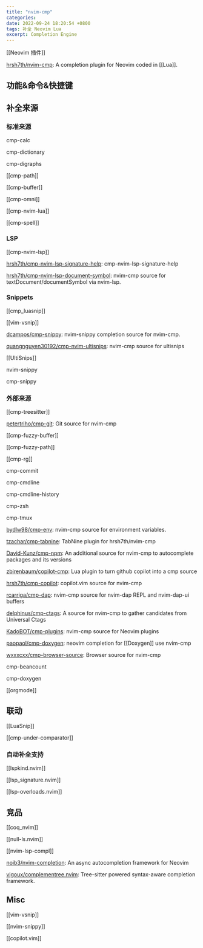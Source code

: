 ```yaml
---
title: "nvim-cmp"
categories: 
date: 2022-09-24 18:20:54 +0800
tags: 补全 Neovim Lua
excerpt: Completion Engine
---
```


[[Neovim 插件]]

[hrsh7th/nvim-cmp](https://github.com/hrsh7th/nvim-cmp): A completion plugin for Neovim coded in [[Lua]].



## 功能&命令&快捷键



## 补全来源

### 标准来源

cmp-calc

cmp-dictionary

cmp-digraphs

[[cmp-path]]

[[cmp-buffer]]

[[cmp-omni]]

[[cmp-nvim-lua]]

[[cmp-spell]]

### LSP

[[cmp-nvim-lsp]]

[hrsh7th/cmp-nvim-lsp-signature-help](https://github.com/hrsh7th/cmp-nvim-lsp-signature-help): cmp-nvim-lsp-signature-help

[hrsh7th/cmp-nvim-lsp-document-symbol](https://github.com/hrsh7th/cmp-nvim-lsp-document-symbol): nvim-cmp source for textDocument/documentSymbol via nvim-lsp.

### Snippets

[[cmp_luasnip]]

[[vim-vsnip]]

[dcampos/cmp-snippy](https://github.com/dcampos/cmp-snippy): nvim-snippy completion source for nvim-cmp.

[quangnguyen30192/cmp-nvim-ultisnips](https://github.com/quangnguyen30192/cmp-nvim-ultisnips): nvim-cmp source for ultisnips

[[UltiSnips]]

nvim-snippy

cmp-snippy


### 外部来源

[[cmp-treesitter]]

[petertriho/cmp-git](https://github.com/petertriho/cmp-git): Git source for nvim-cmp

[[cmp-fuzzy-buffer]]

[[cmp-fuzzy-path]]

[[cmp-rg]]

cmp-commit

cmp-cmdline

cmp-cmdline-history

cmp-zsh

cmp-tmux

[bydlw98/cmp-env](https://github.com/bydlw98/cmp-env): nvim-cmp source for environment variables.

[tzachar/cmp-tabnine](https://github.com/tzachar/cmp-tabnine): TabNine plugin for hrsh7th/nvim-cmp

[David-Kunz/cmp-npm](https://github.com/David-Kunz/cmp-npm): An additional source for nvim-cmp to autocomplete packages and its versions

[zbirenbaum/copilot-cmp](https://github.com/zbirenbaum/copilot-cmp): Lua plugin to turn github copilot into a cmp source

[hrsh7th/cmp-copilot](https://github.com/hrsh7th/cmp-copilot): copilot.vim source for nvim-cmp

[rcarriga/cmp-dap](https://github.com/rcarriga/cmp-dap): nvim-cmp source for nvim-dap REPL and nvim-dap-ui buffers

[delphinus/cmp-ctags](https://github.com/delphinus/cmp-ctags): A source for nvim-cmp to gather candidates from Universal Ctags

[KadoBOT/cmp-plugins](https://github.com/KadoBOT/cmp-plugins): nvim-cmp source for Neovim plugins

[paopaol/cmp-doxygen](https://github.com/paopaol/cmp-doxygen): neovim completion for [[Doxygen]] use nvim-cmp

[wxxxcxx/cmp-browser-source](https://github.com/wxxxcxx/cmp-browser-source): Browser source for nvim-cmp

cmp-beancount

cmp-doxygen

[[orgmode]]


## 联动

[[LuaSnip]]

[[cmp-under-comparator]]

### 自动补全支持
[[lspkind.nvim]]

[[lsp_signature.nvim]]

[[lsp-overloads.nvim]]

## 竞品

[[coq_nvim]]

[[null-ls.nvim]]

[[nvim-lsp-compl]]

[noib3/nvim-completion](https://github.com/noib3/nvim-completion): An async autocompletion framework for Neovim

[vigoux/complementree.nvim](https://github.com/vigoux/complementree.nvim): Tree-sitter powered syntax-aware completion framework.




## Misc


[[vim-vsnip]]

[[nvim-snippy]]

[[copilot.vim]]



